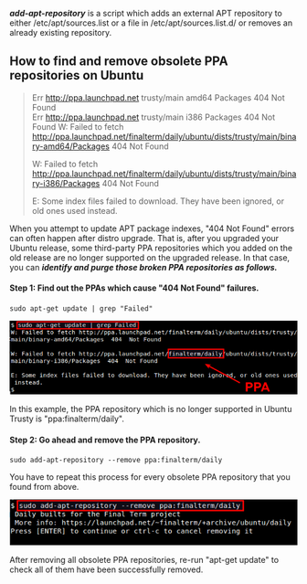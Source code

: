 ***add-apt-repository***  is  a  script  which adds an external APT repository to either /etc/apt/sources.list or a file in /etc/apt/sources.list.d/ or removes an already existing repository.

## How to find and remove obsolete PPA repositories on Ubuntu

> Err http://ppa.launchpad.net trusty/main amd64 Packages  404  Not Found  
> Err http://ppa.launchpad.net trusty/main i386 Packages  404  Not Found
> W: Failed to fetch http://ppa.launchpad.net/finalterm/daily/ubuntu/dists/trusty/main/binary-amd64/Packages  404  Not Found
> 
> W: Failed to fetch http://ppa.launchpad.net/finalterm/daily/ubuntu/dists/trusty/main/binary-i386/Packages  404  Not Found
> 
> E: Some index files failed to download. They have been ignored, or old ones used instead.

When you attempt to update APT package indexes, "404 Not Found" errors can often happen after distro upgrade. That is, after you upgraded your Ubuntu release, some third-party PPA repositories which you added on the old release are no longer supported on the upgraded release. In that case, you can ***identify and purge those broken PPA repositories as follows.***

#### Step 1: Find out the PPAs which cause "404 Not Found" failures.

```
sudo apt-get update | grep "Failed"
```

![](../img/add-apt-repository/fig1.png?raw=true)

In this example, the PPA repository which is no longer supported in Ubuntu Trusty is "ppa:finalterm/daily".

#### Step 2: Go ahead and remove the PPA repository.

```
sudo add-apt-repository --remove ppa:finalterm/daily
```

You have to repeat this process for every obsolete PPA repository that you found from above.

![](../img/add-apt-repository/fig2.png?raw=true)

After removing all obsolete PPA repositories, re-run "apt-get update" to check all of them have been successfully removed.
